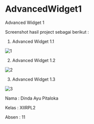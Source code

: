 # AdvancedWidget1

Advanced Widget 1

Screenshot hasil project sebagai berikut :

1. Advanced Widget 1.1

![1](https://cloud.githubusercontent.com/assets/22735243/20039085/b1c7d6f8-a470-11e6-8820-707d3c08cb5b.jpeg)

2. Advanced Widget 1.2

![2](https://cloud.githubusercontent.com/assets/22735243/20039083/b1bab400-a470-11e6-88a3-7c7dc7c46fc5.jpeg)

3. Advanced Widget 1.3

![3](https://cloud.githubusercontent.com/assets/22735243/20039084/b1c2e09e-a470-11e6-940d-4ebddf5012e4.jpeg)


Nama  : Dinda Ayu Pitaloka

Kelas : XIIRPL2

Absen : 11
